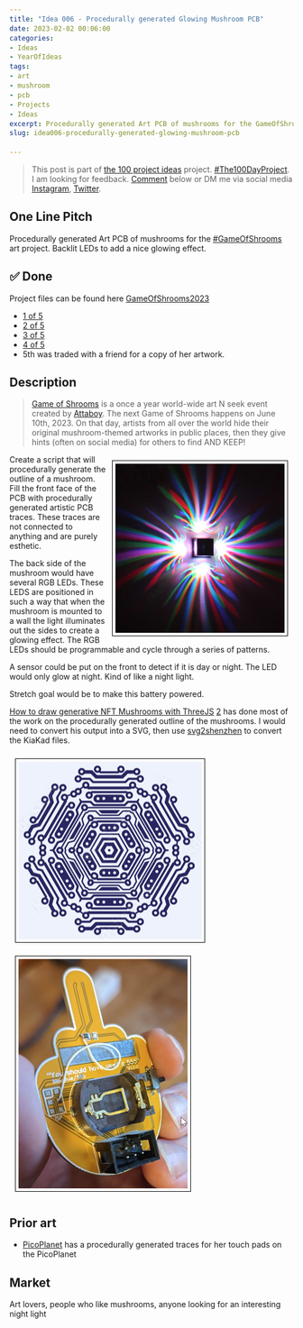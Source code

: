 ```yaml
---
title: "Idea 006 - Procedurally generated Glowing Mushroom PCB"
date: 2023-02-02 00:06:00
categories:
- Ideas
- YearOfIdeas
tags:
- art
- mushroom
- pcb
- Projects
- Ideas
excerpt: Procedurally generated Art PCB of mushrooms for the GameOfShrooms art project. Backlit LEDs to add a nice glowing effect.
slug: idea006-procedurally-generated-glowing-mushroom-pcb

---
```


> This post is part of [the 100 project ideas](/projects/2023-100-ideas/) project. [#The100DayProject](https://www.the100dayproject.org/). I am looking for feedback. <a href='#utterances-comments'>Comment</a> below or DM me via social media <a href="https://instagram.com/funvill" rel="nofollow noopener noreferrer"><i class="fab fa-fw fa-instagram" aria-hidden="true"></i><span class="label">Instagram</span></a>, <a href="https://twitter.com/funvill" rel="nofollow noopener noreferrer"><i class="fab fa-fw fa-twitter" aria-hidden="true"></i><span class="label">Twitter</span></a>.

## One Line Pitch

Procedurally generated Art PCB of mushrooms for the [#GameOfShrooms](https://yumfactory.com/gameofshrooms/) art project. Backlit LEDs to add a nice glowing effect.

## ✅ Done

Project files can be found here [GameOfShrooms2023](https://github.com/funvill/GameOfShrooms2023)

- [1 of 5](https://www.instagram.com/p/CtUdeg6NR9p/)
- [2 of 5](https://www.instagram.com/p/CtUg0L1rTg7/)
- [3 of 5](https://www.instagram.com/p/CtUiMAZLwhi/)
- [4 of 5](https://www.instagram.com/p/CtUizqsL69H/)
- 5th was traded with a friend for a copy of her artwork.

## Description

> [Game of Shrooms](https://yumfactory.com/gameofshrooms/) is a once a year world-wide art N seek event created by [Attaboy](https://yumfactory.com/). The next Game of Shrooms happens on June 10th, 2023. On that day, artists from all over the world hide their original mushroom-themed artworks in public places, then they give hints (often on social media) for others to find AND KEEP!

<img src="/public/uploads/2023/edge_glow.png" alt="edge_glow" style="float: right; margin: 10px; border: 1px solid black; padding: 5px"/> Create a script that will procedurally generate the outline of a mushroom. Fill the front face of the PCB with procedurally generated artistic PCB traces. These traces are not connected to anything and are purely esthetic.  

The back side of the mushroom would have several RGB LEDs. These LEDS are positioned in such a way that when the mushroom is mounted to a wall the light illuminates out the sides to create a glowing effect. The RGB LEDs should be programmable and cycle through a series of patterns.

A sensor could be put on the front to detect if it is day or night. The LED would only glow at night. Kind of like a night light.

Stretch goal would be to make this battery powered.

[How to draw generative NFT Mushrooms with ThreeJS](https://hackernoon.com/how-to-draw-generative-nft-mushrooms-with-threejs) [2](https://ferluht.github.io/2022/02/16/generative-mushrooms.html) has done most of the work on the procedurally generated outline of the mushrooms. I would need to convert his output into a SVG, then use [svg2shenzhen](https://github.com/badgeek/svg2shenzhen) to convert the KiaKad files.

<img src="/public/uploads/2023/art_pcb_traces.png" alt="art_pcb_traces" style="margin: 10px; border: 1px solid black; padding: 5px"/>
<img src="/public/uploads/2023/battery_connector.png" alt="battery_connector" style="margin: 10px; border: 1px solid black; padding: 5px"/>

## Prior art

- [PicoPlanet](https://www.tindie.com/products/bleeptrack/picoplanet/) has a procedurally generated traces for her touch pads on the PicoPlanet

## Market

Art lovers, people who like mushrooms, anyone looking for an interesting night light
